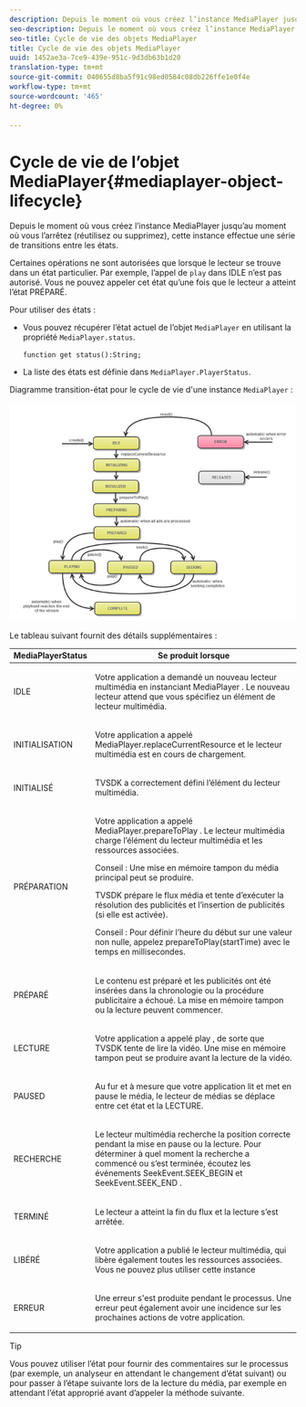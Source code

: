 ```yaml
---
description: Depuis le moment où vous créez l’instance MediaPlayer jusqu’au moment où vous l’arrêtez (réutilisez ou supprimez), cette instance effectue une série de transitions entre les états.
seo-description: Depuis le moment où vous créez l’instance MediaPlayer jusqu’au moment où vous l’arrêtez (réutilisez ou supprimez), cette instance effectue une série de transitions entre les états.
seo-title: Cycle de vie des objets MediaPlayer
title: Cycle de vie des objets MediaPlayer
uuid: 1452ae3a-7ce9-439e-951c-9d3db63b1d20
translation-type: tm+mt
source-git-commit: 040655d8ba5f91c98ed0584c08db226ffe1e0f4e
workflow-type: tm+mt
source-wordcount: '465'
ht-degree: 0%

---
```



# Cycle de vie de l’objet MediaPlayer{#mediaplayer-object-lifecycle}

Depuis le moment où vous créez l’instance MediaPlayer jusqu’au moment où vous l’arrêtez (réutilisez ou supprimez), cette instance effectue une série de transitions entre les états.

Certaines opérations ne sont autorisées que lorsque le lecteur se trouve dans un état particulier. Par exemple, l’appel de `play` dans IDLE n’est pas autorisé. Vous ne pouvez appeler cet état qu’une fois que le lecteur a atteint l’état PRÉPARÉ.

Pour utiliser des états :

* Vous pouvez récupérer l’état actuel de l’objet `MediaPlayer` en utilisant la propriété `MediaPlayer.status`.

   ```
   function get status():String;
   ```

* La liste des états est définie dans `MediaPlayer.PlayerStatus`.

Diagramme transition-état pour le cycle de vie d&#39;une instance `MediaPlayer` :
<!--<a id="fig_1C55DE3F186F4B36AFFDCDE90379534C"></a>-->

![](assets/player-state-transitions-diagram-flash-1_2_web.png)

Le tableau suivant fournit des détails supplémentaires :

<table id="table_426F0093E4214EA88CD72A7796B58DFD"> 
 <thead> 
  <tr> 
   <th colname="col1" class="entry"> <span class="codeph"> MediaPlayerStatus  </span> </th> 
   <th colname="col2" class="entry"> Se produit lorsque </th> 
  </tr> 
 </thead>
 <tbody> 
  <tr> 
   <td colname="col1"> <span class="codeph"> IDLE  </span> </td> 
   <td colname="col2"> <p> Votre application a demandé un nouveau lecteur multimédia en instanciant <span class="codeph"> MediaPlayer </span>. Le nouveau lecteur attend que vous spécifiez un élément de lecteur multimédia. </p> </td> 
  </tr> 
  <tr> 
   <td colname="col1"> <span class="codeph"> INITIALISATION  </span> </td> 
   <td colname="col2"> <p>Votre application a appelé <span class="codeph"> MediaPlayer.replaceCurrentResource </span> et le lecteur multimédia est en cours de chargement. </p> </td> 
  </tr> 
  <tr> 
   <td colname="col1"> <span class="codeph"> INITIALISÉ  </span> </td> 
   <td colname="col2"> <p>TVSDK a correctement défini l’élément du lecteur multimédia. </p> </td> 
  </tr> 
  <tr> 
   <td colname="col1"> <span class="codeph"> PRÉPARATION  </span> </td> 
   <td colname="col2"> <p>Votre application a appelé <span class="codeph"> MediaPlayer.prepareToPlay </span>. Le lecteur multimédia charge l’élément du lecteur multimédia et les ressources associées. </p> <p>Conseil :  Une mise en mémoire tampon du média principal peut se produire. </p> <p>TVSDK prépare le flux média et tente d’exécuter la résolution des publicités et l’insertion de publicités (si elle est activée). </p> <p>Conseil :  Pour définir l’heure du début sur une valeur non nulle, appelez <span class="codeph"> prepareToPlay(startTime) </span> avec le temps en millisecondes. </p> </td> 
  </tr> 
  <tr> 
   <td colname="col1"> <span class="codeph"> PRÉPARÉ  </span> </td> 
   <td colname="col2"> <p>Le contenu est préparé et les publicités ont été insérées dans la chronologie ou la procédure publicitaire a échoué. La mise en mémoire tampon ou la lecture peuvent commencer. </p> </td> 
  </tr> 
  <tr> 
   <td colname="col1"> <span class="codeph"> LECTURE  </span> </td> 
   <td colname="col2"> <p>Votre application a appelé <span class="codeph"> play </span>, de sorte que TVSDK tente de lire la vidéo. Une mise en mémoire tampon peut se produire avant la lecture de la vidéo. </p> </td> 
  </tr> 
  <tr> 
   <td colname="col1"> <span class="codeph"> PAUSED  </span> </td> 
   <td colname="col2"> <p>Au fur et à mesure que votre application lit et met en pause le média, le lecteur de médias se déplace entre cet état et la LECTURE. </p> </td> 
  </tr> 
  <tr> 
   <td colname="col1"> <span class="codeph"> RECHERCHE  </span> </td> 
   <td colname="col2"> <p>Le lecteur multimédia recherche la position correcte pendant la mise en pause ou la lecture. Pour déterminer à quel moment la recherche a commencé ou s’est terminée, écoutez les événements <span class="codeph"> SeekEvent.SEEK_BEGIN </span> et <span class="codeph"> SeekEvent.SEEK_END </span>. </p> </td> 
  </tr> 
  <tr> 
   <td colname="col1"> <span class="codeph"> TERMINÉ  </span> </td> 
   <td colname="col2"> <p>Le lecteur a atteint la fin du flux et la lecture s’est arrêtée. </p> </td> 
  </tr> 
  <tr> 
   <td colname="col1"> <span class="codeph"> LIBÉRÉ  </span> </td> 
   <td colname="col2"> <p>Votre application a publié le lecteur multimédia, qui libère également toutes les ressources associées. Vous ne pouvez plus utiliser cette instance </p> </td> 
  </tr> 
  <tr> 
   <td colname="col1"> <span class="codeph"> ERREUR  </span> </td> 
   <td colname="col2"> <p>Une erreur s'est produite pendant le processus. Une erreur peut également avoir une incidence sur les prochaines actions de votre application. </p> </td> 
  </tr> 
 </tbody> 
</table>

>[!TIP]
>
>Vous pouvez utiliser l’état pour fournir des commentaires sur le processus (par exemple, un analyseur en attendant le changement d’état suivant) ou pour passer à l’étape suivante lors de la lecture du média, par exemple en attendant l’état approprié avant d’appeler la méthode suivante.

